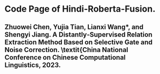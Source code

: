 # Code Page of Hindi-Roberta-Fusion.
## Zhuowei Chen, Yujia Tian, Lianxi Wang*, and Shengyi Jiang. A Distantly‐Supervised Relation Extraction Method Based on Selective Gate and Noise Correction. \textit{China National Conference on Chinese Computational Linguistics, 2023.
